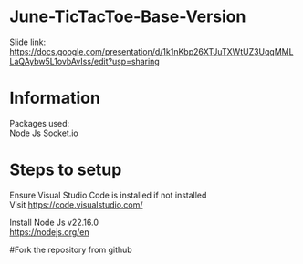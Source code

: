 # June-TicTacToe-Base-Version
Slide link: https://docs.google.com/presentation/d/1k1nKbp26XTJuTXWtUZ3UqqMMLLaQAybw5L1ovbAvIss/edit?usp=sharing

# Information
Packages used: \
Node Js 
Socket.io 

# Steps to setup
Ensure Visual Studio Code is installed
if not installed \
Visit https://code.visualstudio.com/ 

Install Node Js v22.16.0 \
https://nodejs.org/en

#Fork the repository from github 

